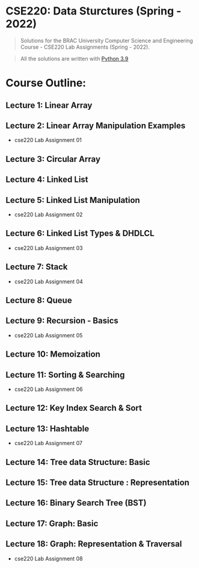 # CSE220: Data Sturctures (Spring - 2022)

> Solutions for the BRAC University Computer Science and Engineering Course - CSE220 Lab Assignments (Spring - 2022). 

>  
> All the solutions are written with [Python 3.9 ](https://www.python.org/downloads/)

# Course Outline:

## **Lecture 1:** Linear Array

## **Lecture 2:** Linear Array Manipulation Examples
 * cse220 Lab Assignment 01

## **Lecture 3:** Circular Array

## **Lecture 4:** Linked List

## **Lecture 5:** Linked List Manipulation
 * cse220 Lab Assignment 02

## **Lecture 6:** Linked List Types & DHDLCL
 * cse220 Lab Assignment 03

## **Lecture 7:** Stack
 * cse220 Lab Assignment 04

## **Lecture 8:** Queue 

## **Lecture 9:** Recursion - Basics
 * cse220 Lab Assignment 05

## **Lecture 10:** Memoization

## **Lecture 11:** Sorting & Searching
 * cse220 Lab Assignment 06

## **Lecture 12:** Key Index Search & Sort

## **Lecture 13:** Hashtable
 * cse220 Lab Assignment 07

## **Lecture 14:** Tree data Structure: Basic

## **Lecture 15:** Tree data Structure : Representation

## **Lecture 16:** Binary Search Tree (BST)

## **Lecture 17:** Graph: Basic

## **Lecture 18:** Graph: Representation & Traversal
 * cse220 Lab Assignment 08

